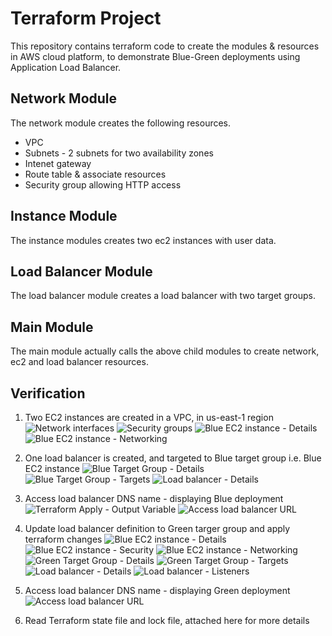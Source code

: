 # Terraform Project
This repository contains terraform code to create the modules & resources in AWS cloud platform, to demonstrate Blue-Green deployments using Application Load Balancer.

## Network Module
The network module creates the following resources.
* VPC
* Subnets - 2 subnets for two availability zones
* Intenet gateway
* Route table & associate resources
* Security group allowing HTTP access

## Instance Module
The instance modules creates two ec2 instances with user data.

## Load Balancer Module
The load balancer module creates a load balancer with two target groups.

## Main Module
The main module actually calls the above child modules to create network, ec2 and load balancer resources.

## Verification
1. Two EC2 instances are created in a VPC, in us-east-1 region
![Network interfaces](images/image-1.png)
![Security groups](images/image-2.png)
![Blue EC2 instance - Details](images/image-3.png)
![Blue EC2 instance - Networking](images/image-4.png)

2. One load balancer is created, and targeted to Blue target group i.e. Blue EC2 instance
![Blue Target Group - Details](images/image-5.png)
![Blue Target Group - Targets](images/image-6.png)
![Load balancer - Details](images/image-7.png)

3. Access load balancer DNS name - displaying Blue deployment
![Terraform Apply - Output Variable](images/image-8.png)
![Access load balancer URL](images/image-9.png)

4. Update load balancer definition to Green targer group and apply terraform changes
![Blue EC2 instance - Details](images/image-10.png)
![Blue EC2 instance - Security](images/image-11.png)
![Blue EC2 instance - Networking](images/image-12.png)
![Green Target Group - Details](images/image-13.png)
![Green Target Group - Targets](images/image-14.png)
![Load balancer - Details](images/image-15.png)
![Load balancer - Listeners](images/image-16.png)

5. Access load balancer DNS name - displaying Green deployment
![Access load balancer URL](images/image-17.png)

6. Read Terraform state file and lock file, attached here for more details
